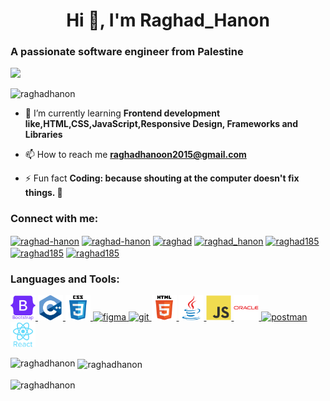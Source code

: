 <h1 align="center">Hi 👋, I'm Raghad_Hanon</h1>
<h3>A passionate software engineer from Palestine</h3>
<img src="https://cdn.dribbble.com/users/8069464/screenshots/15902600/media/ccb8144c33dfcead63e3cc0eb2d79077.jpg" width="50%" />

<p align="left"> <img src="https://komarev.com/ghpvc/?username=raghadhanon&label=Profile%20views&color=0e75b6&style=flat" alt="raghadhanon" /> </p>

- 🌱 I’m currently learning **Frontend development like,HTML,CSS,JavaScript,Responsive Design, Frameworks and Libraries**

- 📫 How to reach me **raghadhanoon2015@gmail.com**

- ⚡ Fun fact **Coding: because shouting at the computer doesn't fix things. 💢**

<h3 align="left">Connect with me:</h3>
<p align="left">
<a href="https://codepen.io/raghad-hanon" target="blank"><img align="center" src="https://raw.githubusercontent.com/rahuldkjain/github-profile-readme-generator/master/src/images/icons/Social/codepen.svg" alt="raghad-hanon" height="30" width="40" /></a>
<a href="https://linkedin.com/in/raghad-hanon" target="blank"><img align="center" src="https://raw.githubusercontent.com/rahuldkjain/github-profile-readme-generator/master/src/images/icons/Social/linked-in-alt.svg" alt="raghad-hanon" height="30" width="40" /></a>
<a href="https://stackoverflow.com/users/raghad" target="blank"><img align="center" src="https://raw.githubusercontent.com/rahuldkjain/github-profile-readme-generator/master/src/images/icons/Social/stack-overflow.svg" alt="raghad" height="30" width="40" /></a>
<a href="https://www.hackerrank.com/raghad_hanon" target="blank"><img align="center" src="https://raw.githubusercontent.com/rahuldkjain/github-profile-readme-generator/master/src/images/icons/Social/hackerrank.svg" alt="raghad_hanon" height="30" width="40" /></a>
<a href="https://codeforces.com/profile/raghad185" target="blank"><img align="center" src="https://raw.githubusercontent.com/rahuldkjain/github-profile-readme-generator/master/src/images/icons/Social/codeforces.svg" alt="raghad185" height="30" width="40" /></a>
<a href="https://www.leetcode.com/raghad185" target="blank"><img align="center" src="https://raw.githubusercontent.com/rahuldkjain/github-profile-readme-generator/master/src/images/icons/Social/leet-code.svg" alt="raghad185" height="30" width="40" /></a>
<a href="https://www.topcoder.com/members/raghad185" target="blank"><img align="center" src="https://raw.githubusercontent.com/rahuldkjain/github-profile-readme-generator/master/src/images/icons/Social/topcoder.svg" alt="raghad185" height="30" width="40" /></a>
</p>

<h3 align="left">Languages and Tools:</h3>
<p align="left"> <a href="https://getbootstrap.com" target="_blank" rel="noreferrer"> <img src="https://raw.githubusercontent.com/devicons/devicon/master/icons/bootstrap/bootstrap-plain-wordmark.svg" alt="bootstrap" width="40" height="40"/> </a> <a href="https://www.w3schools.com/cpp/" target="_blank" rel="noreferrer"> <img src="https://raw.githubusercontent.com/devicons/devicon/master/icons/cplusplus/cplusplus-original.svg" alt="cplusplus" width="40" height="40"/> </a> <a href="https://www.w3schools.com/css/" target="_blank" rel="noreferrer"> <img src="https://raw.githubusercontent.com/devicons/devicon/master/icons/css3/css3-original-wordmark.svg" alt="css3" width="40" height="40"/> </a> <a href="https://www.figma.com/" target="_blank" rel="noreferrer"> <img src="https://www.vectorlogo.zone/logos/figma/figma-icon.svg" alt="figma" width="40" height="40"/> </a> <a href="https://git-scm.com/" target="_blank" rel="noreferrer"> <img src="https://www.vectorlogo.zone/logos/git-scm/git-scm-icon.svg" alt="git" width="40" height="40"/> </a> <a href="https://www.w3.org/html/" target="_blank" rel="noreferrer"> <img src="https://raw.githubusercontent.com/devicons/devicon/master/icons/html5/html5-original-wordmark.svg" alt="html5" width="40" height="40"/> </a> <a href="https://www.java.com" target="_blank" rel="noreferrer"> <img src="https://raw.githubusercontent.com/devicons/devicon/master/icons/java/java-original.svg" alt="java" width="40" height="40"/> </a> <a href="https://developer.mozilla.org/en-US/docs/Web/JavaScript" target="_blank" rel="noreferrer"> <img src="https://raw.githubusercontent.com/devicons/devicon/master/icons/javascript/javascript-original.svg" alt="javascript" width="40" height="40"/> </a> <a href="https://www.oracle.com/" target="_blank" rel="noreferrer"> <img src="https://raw.githubusercontent.com/devicons/devicon/master/icons/oracle/oracle-original.svg" alt="oracle" width="40" height="40"/> </a> <a href="https://postman.com" target="_blank" rel="noreferrer"> <img src="https://www.vectorlogo.zone/logos/getpostman/getpostman-icon.svg" alt="postman" width="40" height="40"/> </a> <a href="https://reactjs.org/" target="_blank" rel="noreferrer"> <img src="https://raw.githubusercontent.com/devicons/devicon/master/icons/react/react-original-wordmark.svg" alt="react" width="40" height="40"/> </a> </p>

<p><img align="left" src="https://github-readme-stats.vercel.app/api/top-langs?username=raghadhanon&show_icons=true&locale=en&layout=compact" alt="raghadhanon" /></p>

<p>&nbsp;<img align="center" src="https://github-readme-stats.vercel.app/api?username=raghadhanon&show_icons=true&locale=en" alt="raghadhanon" /></p>

<p><img align="center" src="https://github-readme-streak-stats.herokuapp.com/?user=raghadhanon&" alt="raghadhanon" /></p>
